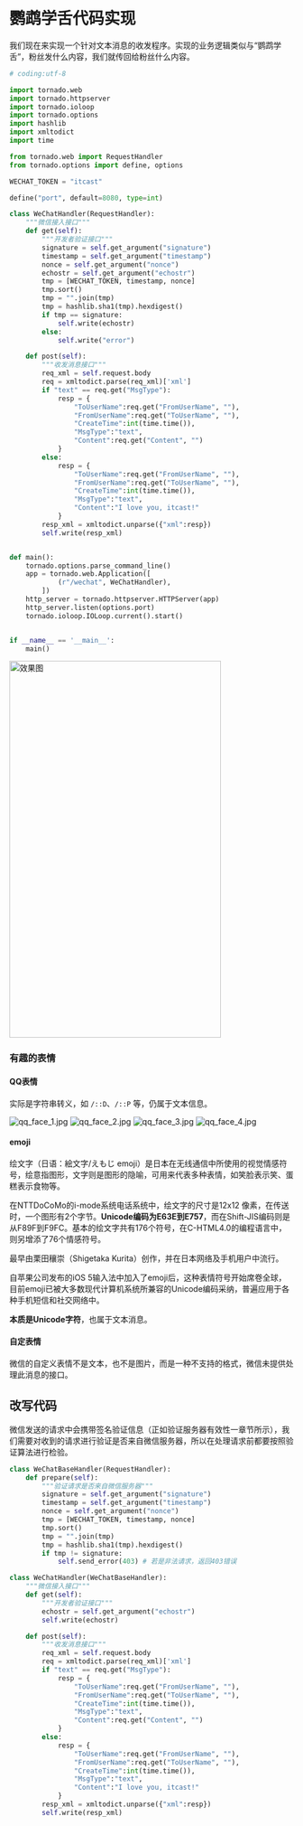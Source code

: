 # 鹦鹉学舌代码实现

我们现在来实现一个针对文本消息的收发程序。实现的业务逻辑类似与“鹦鹉学舌”，粉丝发什么内容，我们就传回给粉丝什么内容。

```Python
# coding:utf-8

import tornado.web
import tornado.httpserver
import tornado.ioloop
import tornado.options
import hashlib
import xmltodict
import time

from tornado.web import RequestHandler
from tornado.options import define, options

WECHAT_TOKEN = "itcast"

define("port", default=8080, type=int)

class WeChatHandler(RequestHandler):
    """微信接入接口"""
    def get(self):
        """开发者验证接口"""
        signature = self.get_argument("signature")
        timestamp = self.get_argument("timestamp")
        nonce = self.get_argument("nonce")
        echostr = self.get_argument("echostr")
        tmp = [WECHAT_TOKEN, timestamp, nonce]
        tmp.sort()
        tmp = "".join(tmp)
        tmp = hashlib.sha1(tmp).hexdigest()
        if tmp == signature:
            self.write(echostr)
        else:
            self.write("error")

    def post(self):
        """收发消息接口"""
        req_xml = self.request.body
        req = xmltodict.parse(req_xml)['xml']
        if "text" == req.get("MsgType"):
            resp = {
                "ToUserName":req.get("FromUserName", ""),
                "FromUserName":req.get("ToUserName", ""),
                "CreateTime":int(time.time()),
                "MsgType":"text",
                "Content":req.get("Content", "")
            }
        else:
            resp = {
                "ToUserName":req.get("FromUserName", ""),
                "FromUserName":req.get("ToUserName", ""),
                "CreateTime":int(time.time()),
                "MsgType":"text",
                "Content":"I love you, itcast!"
            }
        resp_xml = xmltodict.unparse({"xml":resp})
        self.write(resp_xml)


def main():
    tornado.options.parse_command_line()
    app = tornado.web.Application([
            (r"/wechat", WeChatHandler),
        ])
    http_server = tornado.httpserver.HTTPServer(app)
    http_server.listen(options.port)
    tornado.ioloop.IOLoop.current().start()


if __name__ == '__main__':
    main()
```

<img alt="效果图" src="/images/receive_reply_msg.png" width="375" height="667">

### 有趣的表情

#### QQ表情

实际是字符串转义，如 `/::D`、`/::P` 等，仍属于文本信息。

![qq_face_1.jpg](/images/qq_face_1.jpg)
![qq_face_2.jpg](/images/qq_face_2.jpg)
![qq_face_3.jpg](/images/qq_face_3.jpg)
![qq_face_4.jpg](/images/qq_face_4.jpg)

#### emoji

绘文字（日语：絵文字/えもじ emoji）是日本在无线通信中所使用的视觉情感符号，绘意指图形，文字则是图形的隐喻，可用来代表多种表情，如笑脸表示笑、蛋糕表示食物等。

在NTTDoCoMo的i-mode系统电话系统中，绘文字的尺寸是12x12 像素，在传送时，一个图形有2个字节。**Unicode编码为E63E到E757**，而在Shift-JIS编码则是从F89F到F9FC。基本的绘文字共有176个符号，在C-HTML4.0的编程语言中，则另增添了76个情感符号。

最早由栗田穰崇（Shigetaka Kurita）创作，并在日本网络及手机用户中流行。

自苹果公司发布的iOS 5输入法中加入了emoji后，这种表情符号开始席卷全球，目前emoji已被大多数现代计算机系统所兼容的Unicode编码采纳，普遍应用于各种手机短信和社交网络中。

**本质是Unicode字符**，也属于文本消息。

#### 自定表情

微信的自定义表情不是文本，也不是图片，而是一种不支持的格式，微信未提供处理此消息的接口。

## 改写代码

微信发送的请求中会携带签名验证信息（正如验证服务器有效性一章节所示），我们需要对收到的请求进行验证是否来自微信服务器，所以在处理请求前都要按照验证算法进行检验。

```python
class WeChatBaseHandler(RequestHandler):
    def prepare(self):
        """验证请求是否来自微信服务器"""
        signature = self.get_argument("signature")
        timestamp = self.get_argument("timestamp")
        nonce = self.get_argument("nonce")
        tmp = [WECHAT_TOKEN, timestamp, nonce]
        tmp.sort()
        tmp = "".join(tmp)
        tmp = hashlib.sha1(tmp).hexdigest()
        if tmp != signature:
            self.send_error(403) # 若是非法请求，返回403错误

class WeChatHandler(WeChatBaseHandler):
    """微信接入接口"""
    def get(self):
        """开发者验证接口"""
        echostr = self.get_argument("echostr")
        self.write(echostr)

    def post(self):
        """收发消息接口"""
        req_xml = self.request.body
        req = xmltodict.parse(req_xml)['xml']
        if "text" == req.get("MsgType"):
            resp = {
                "ToUserName":req.get("FromUserName", ""),
                "FromUserName":req.get("ToUserName", ""),
                "CreateTime":int(time.time()),
                "MsgType":"text",
                "Content":req.get("Content", "")
            }
        else:
            resp = {
                "ToUserName":req.get("FromUserName", ""),
                "FromUserName":req.get("ToUserName", ""),
                "CreateTime":int(time.time()),
                "MsgType":"text",
                "Content":"I love you, itcast!"
            }
        resp_xml = xmltodict.unparse({"xml":resp})
        self.write(resp_xml)
```